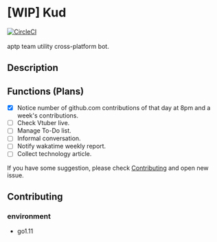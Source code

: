 # [WIP] Kud

[![CircleCI](https://circleci.com/gh/aptp/Kud/tree/master.svg?style=svg)](https://circleci.com/gh/aptp/Kud/tree/master) <br>
<br>
aptp team utility cross-platform bot.

## Description

## Functions (Plans)
- [x] Notice number of github.com contributions of that day at 8pm and a week's contributions.
- [ ] Check Vtuber live.
- [ ] Manage To-Do list.
- [ ] Informal conversation.
- [ ] Notify wakatime weekly report.
- [ ] Collect technology article.

If you have some suggestion, please check [Contributing](https://github.com/aptp/Kud#contributing) and open new issue.

## Contributing

### environment
- go1.11

